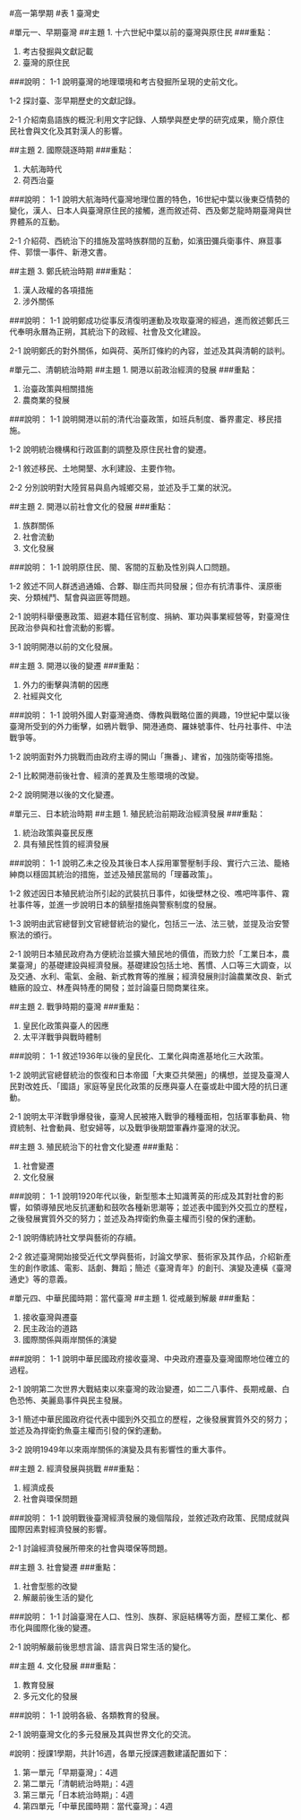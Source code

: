 #高一第學期
#表 1 臺灣史

#單元一、早期臺灣
##主題 1. 十六世紀中葉以前的臺灣與原住民
###重點：
1. 考古發掘與文獻記載
2. 臺灣的原住民

###說明：
1-1 說明臺灣的地理環境和考古發掘所呈現的史前文化。

1-2 探討臺、澎早期歷史的文獻記錄。

2-1 介紹南島語族的概況:利用文字記錄、人類學與歷史學的研究成果，簡介原住民社會與文化及其對漢人的影響。



##主題 2. 國際競逐時期
###重點：
1. 大航海時代
2. 荷西治臺

###說明：
1-1 說明大航海時代臺灣地理位置的特色，16世紀中葉以後東亞情勢的變化，漢人、日本人與臺灣原住民的接觸，進而敘述荷、西及鄭芝龍時期臺灣與世界體系的互動。

2-1 介紹荷、西統治下的措施及當時族群間的互動，如濱田彌兵衛事件、麻荳事件、郭懷一事件、新港文書。



##主題 3. 鄭氏統治時期
###重點：
1. 漢人政權的各項措施
2. 涉外關係

###說明：
1-1 說明鄭成功從事反清復明運動及攻取臺灣的經過，進而敘述鄭氏三代奉明永曆為正朔，其統治下的政經、社會及文化建設。

2-1 說明鄭氏的對外關係，如與荷、英所訂條約的內容，並述及其與清朝的談判。


#單元二、清朝統治時期
##主題 1. 開港以前政治經濟的發展
###重點：
1. 治臺政策與相關措施
2. 農商業的發展

###說明：
1-1 說明開港以前的清代治臺政策，如班兵制度、番界畫定、移民措施。

1-2 說明統治機構和行政區劃的調整及原住民社會的變遷。

2-1 敘述移民、土地開墾、水利建設、主要作物。

2-2 分別說明對大陸貿易與島內城鄉交易，並述及手工業的狀況。



##主題 2. 開港以前社會文化的發展
###重點：
1. 族群關係
2. 社會流動
3. 文化發展

###說明：
1-1 說明原住民、閩、客間的互動及性別與人口問題。

1-2 敘述不同人群透過通婚、合夥、聯庄而共同發展；但亦有抗清事件、漢原衝突、分類械鬥、幫會與盜匪等問題。

2-1 說明科舉優惠政策、廻避本籍任官制度、捐納、軍功與事業經營等，對臺灣住民政治參與和社會流動的影響。

3-1 說明開港以前的文化發展。



##主題 3. 開港以後的變遷
###重點：
1. 外力的衝擊與清朝的因應
2. 社經與文化

###說明：
1-1 說明外國人對臺灣通商、傳教與戰略位置的興趣，19世紀中葉以後臺灣所受到的外力衝擊，如鴉片戰爭、開港通商、羅妹號事件、牡丹社事件、中法戰爭等。

1-2 說明面對外力挑戰而由政府主導的開山「撫番」、建省，加強防衛等措施。

2-1 比較開港前後社會、經濟的差異及生態環境的改變。

2-2 說明開港以後的文化變遷。


#單元三、日本統治時期
##主題 1. 殖民統治前期政治經濟發展
###重點：
1. 統治政策與臺民反應
2. 具有殖民性質的經濟發展

###說明：
1-1 說明乙未之役及其後日本人採用軍警壓制手段、實行六三法、籠絡紳商以穩固其統治的措施，並述及殖民當局的「理蕃政策」。

1-2 敘述因日本殖民統治所引起的武裝抗日事件，如後壁林之役、噍吧哖事件、霧社事件等，並進一步說明日本的鎮壓措施與警察制度的發展。

1-3 說明由武官總督到文官總督統治的變化，包括三一法、法三號，並提及治安警察法的頒行。

2-1 說明日本殖民政府為方便統治並擴大殖民地的價值，而致力於「工業日本，農業臺灣」的基礎建設與經濟發展。基礎建設包括土地、舊慣、人口等三大調查，以及交通、水利、電氣、金融、新式教育等的推展；經濟發展則討論農業改良、新式糖廠的設立、林產與特產的開發；並討論臺日間商業往來。



##主題 2. 戰爭時期的臺灣
###重點：
1. 皇民化政策與臺人的因應
2. 太平洋戰爭與戰時體制

###說明：
1-1 敘述1936年以後的皇民化、工業化與南進基地化三大政策。

1-2 說明武官總督統治的恢復和日本帝國「大東亞共榮圈」的構想，並提及臺灣人民對改姓氏、「國語」家庭等皇民化政策的反應與臺人在臺或赴中國大陸的抗日運動。

2-1 說明太平洋戰爭爆發後，臺灣人民被捲入戰爭的種種面相，包括軍事動員、物資統制、社會動員、慰安婦等，以及戰爭後期盟軍轟炸臺灣的狀況。



##主題 3. 殖民統治下的社會文化變遷
###重點：
1. 社會變遷
2. 文化發展

###說明：
1-1 說明1920年代以後，新型態本土知識菁英的形成及其對社會的影響，如領導殖民地反抗運動和鼓吹各種新思潮等；並述表中國到外交孤立的歷程，之後發展實質外交的努力；並述及為捍衛釣魚臺主權而引發的保釣運動。

2-1 說明傳統詩社文學與藝術的存續。

2-2 敘述臺灣開始接受近代文學與藝術，討論文學家、藝術家及其作品，介紹新產生的創作歌謠、電影、話劇、舞蹈；簡述《臺灣青年》的創刊、演變及連橫《臺灣通史》等的意義。


#單元四、中華民國時期：當代臺灣
##主題 1. 從戒嚴到解嚴
###重點：
1. 接收臺灣與遷臺
2. 民主政治的道路
3. 國際關係與兩岸關係的演變

###說明：
1-1 說明中華民國政府接收臺灣、中央政府遷臺及臺灣國際地位確立的過程。

2-1 說明第二次世界大戰結束以來臺灣的政治變遷，如二二八事件、長期戒嚴、白色恐怖、美麗島事件與民主發展。

3-1 簡述中華民國政府從代表中國到外交孤立的歷程，之後發展實質外交的努力；並述及為捍衛釣魚臺主權而引發的保釣運動。

3-2 說明1949年以來兩岸關係的演變及具有影響性的重大事件。



##主題 2. 經濟發展與挑戰
###重點：
1. 經濟成長
2. 社會與環保問題

###說明：
1-1 說明戰後臺灣經濟發展的幾個階段，並敘述政府政策、民間成就與國際因素對經濟發展的影響。

2-1 討論經濟發展所帶來的社會與環保等問題。



##主題 3. 社會變遷
###重點：
1. 社會型態的改變
2. 解嚴前後生活的變化

###說明：
1-1 討論臺灣在人口、性別、族群、家庭結構等方面，歷經工業化、都市化與國際化後的變遷。

2-1 說明解嚴前後思想言論、語言與日常生活的變化。



##主題 4. 文化發展
###重點：
1. 教育發展
2. 多元文化的發展

###說明：
1-1 說明各級、各類教育的發展。

2-1 說明臺灣文化的多元發展及其與世界文化的交流。



#說明：授課1學期，共計16週，各單元授課週數建議配置如下：
1. 第一單元「早期臺灣」：4週
2. 第二單元「清朝統治時期」：4週
3. 第三單元「日本統治時期」：4週
4. 第四單元「中華民國時期：當代臺灣」：4週